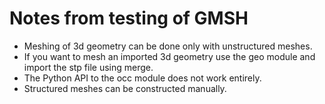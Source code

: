 # Notes from testing of GMSH
* Meshing of 3d geometry can be done only with unstructured meshes.
* If you want to mesh an imported 3d geometry use the geo module and import the stp file using merge.
* The Python API to the occ module does not work entirely.
* Structured meshes can be constructed manually.